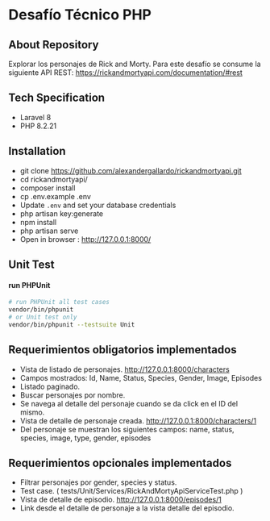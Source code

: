# Desafío Técnico PHP

## About Repository
Explorar los personajes de Rick and Morty. 
Para este desafío se consume la siguiente API REST:
https://rickandmortyapi.com/documentation/#rest

## Tech Specification
- Laravel 8
- PHP 8.2.21

## Installation
- git clone https://github.com/alexandergallardo/rickandmortyapi.git
- cd rickandmortyapi/
- composer install
- cp .env.example .env
- Update `.env` and set your database credentials
- php artisan key:generate
- npm install
- php artisan serve
- Open in browser : http://127.0.0.1:8000/

## Unit Test
#### run PHPUnit
```bash
# run PHPUnit all test cases
vendor/bin/phpunit
# or Unit test only
vendor/bin/phpunit --testsuite Unit
```


## Requerimientos obligatorios implementados
- Vista de listado de personajes. http://127.0.0.1:8000/characters
- Campos mostrados: Id, Name, Status, Species, Gender, Image, Episodes
- Listado paginado.
- Buscar personajes por nombre.
- Se navega al detalle del personaje cuando se da click en el ID del mismo.
- Vista de detalle de personaje creada. http://127.0.0.1:8000/characters/1
- Del personaje se muestran los siguientes campos: name, status, species, image, type, gender, episodes

## Requerimientos opcionales implementados
- Filtrar personajes por gender, species y status.
- Test case. ( tests/Unit/Services/RickAndMortyApiServiceTest.php )
- Vista de detalle de episodio. http://127.0.0.1:8000/episodes/1
- Link desde el detalle de personaje a la vista detalle del episodio.

